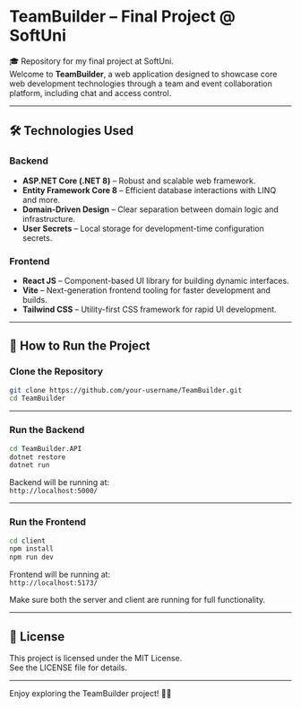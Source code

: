 # TeamBuilder – Final Project @ SoftUni

🎓 Repository for my final project at SoftUni.  
Welcome to **TeamBuilder**, a web application designed to showcase core web development technologies through a team and event collaboration platform, including chat and access control.

---

## 🛠️ Technologies Used

### Backend
- **ASP.NET Core (.NET 8)** – Robust and scalable web framework.
- **Entity Framework Core 8** – Efficient database interactions with LINQ and more.
- **Domain-Driven Design** – Clear separation between domain logic and infrastructure.
- **User Secrets** – Local storage for development-time configuration secrets.

### Frontend
- **React JS** – Component-based UI library for building dynamic interfaces.
- **Vite** – Next-generation frontend tooling for faster development and builds.
- **Tailwind CSS** – Utility-first CSS framework for rapid UI development.

---

## 🚀 How to Run the Project

### Clone the Repository

```bash
git clone https://github.com/your-username/TeamBuilder.git
cd TeamBuilder
```

---

### Run the Backend

```bash
cd TeamBuilder.API
dotnet restore
dotnet run
```

Backend will be running at:  
`http://localhost:5000/`

---

### Run the Frontend

```bash
cd client
npm install
npm run dev
```

Frontend will be running at:  
`http://localhost:5173/`

Make sure both the server and client are running for full functionality.

---

## 📜 License

This project is licensed under the MIT License.  
See the LICENSE file for details.

---

Enjoy exploring the TeamBuilder project! 👥💬